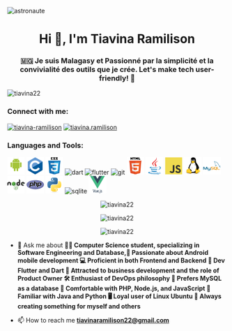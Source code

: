 ![astronaute](https://github.com/Tiavina22/Tiavina22/assets/80424305/37b1e0af-0ca0-4b0d-8975-2b9a7d285f8d)

<h1 align="center">Hi 👋, I'm Tiavina Ramilison</h1>
<h3 align="center">🇲🇬 Je suis Malagasy et Passionné par la simplicité et la convivialité des outils que je crée. Let's make tech user-friendly! 🚀</h3>

<p align="left"> <img src="https://komarev.com/ghpvc/?username=tiavina22&label=Profile%20views&color=0e75b6&style=flat" alt="tiavina22" /> </p>

<h3 align="left">Connect with me:</h3>
<p align="left">
  <a href="https://linkedin.com/in/tiavina-ramilison" target="blank"><img align="center" src="https://raw.githubusercontent.com/rahuldkjain/github-profile-readme-generator/master/src/images/icons/Social/linked-in-alt.svg" alt="tiavina-ramilison" height="30" width="40" /></a>
  <a href="https://fb.com/tiavina.ramilison" target="blank"><img align="center" src="https://raw.githubusercontent.com/rahuldkjain/github-profile-readme-generator/master/src/images/icons/Social/facebook.svg" alt="tiavina.ramilison" height="30" width="40" /></a>
</p>

<h3 align="left">Languages and Tools:</h3>
<p align="left">
  <img src="https://raw.githubusercontent.com/devicons/devicon/master/icons/android/android-original-wordmark.svg" alt="android" width="40" height="40"/>
  <img src="https://raw.githubusercontent.com/devicons/devicon/master/icons/c/c-original.svg" alt="c" width="40" height="40"/>
  <img src="https://raw.githubusercontent.com/devicons/devicon/master/icons/css3/css3-original-wordmark.svg" alt="css3" width="40" height="40"/>
  <img src="https://www.vectorlogo.zone/logos/dartlang/dartlang-icon.svg" alt="dart" width="40" height="40"/>
  <img src="https://www.vectorlogo.zone/logos/flutterio/flutterio-icon.svg" alt="flutter" width="40" height="40"/>
  <img src="https://www.vectorlogo.zone/logos/git-scm/git-scm-icon.svg" alt="git" width="40" height="40"/>
  <img src="https://raw.githubusercontent.com/devicons/devicon/master/icons/html5/html5-original-wordmark.svg" alt="html5" width="40" height="40"/>
  <img src="https://raw.githubusercontent.com/devicons/devicon/master/icons/java/java-original.svg" alt="java" width="40" height="40"/>
  <img src="https://raw.githubusercontent.com/devicons/devicon/master/icons/javascript/javascript-original.svg" alt="javascript" width="40" height="40"/>
  <img src="https://raw.githubusercontent.com/devicons/devicon/master/icons/linux/linux-original.svg" alt="linux" width="40" height="40"/>
  <img src="https://raw.githubusercontent.com/devicons/devicon/master/icons/mysql/mysql-original-wordmark.svg" alt="mysql" width="40" height="40"/>
  <img src="https://raw.githubusercontent.com/devicons/devicon/master/icons/nodejs/nodejs-original-wordmark.svg" alt="nodejs" width="40" height="40"/>
  <img src="https://raw.githubusercontent.com/devicons/devicon/master/icons/php/php-original.svg" alt="php" width="40" height="40"/>
  <img src="https://raw.githubusercontent.com/devicons/devicon/master/icons/python/python-original.svg" alt="python" width="40" height="40"/>
  <img src="https://www.vectorlogo.zone/logos/sqlite/sqlite-icon.svg" alt="sqlite" width="40" height="40"/>
  <img src="https://raw.githubusercontent.com/devicons/devicon/master/icons/vuejs/vuejs-original-wordmark.svg" alt="vuejs" width="40" height="40"/>
</p>

<p align="center">
  <img src="https://github-readme-stats.vercel.app/api/top-langs?username=tiavina22&show_icons=true&locale=en&layout=compact" alt="tiavina22" />
</p>

<p align="center">
  <img src="https://github-readme-stats.vercel.app/api?username=tiavina22&show_icons=true&locale=en" alt="tiavina22" />
</p>

<p align="center">
  <img src="https://github-readme-streak-stats.herokuapp.com/?user=tiavina22&" alt="tiavina22" />
</p>

- 💬 Ask me about **👨‍💻 Computer Science student, specializing in Software Engineering and Database,📱 Passionate about Android mobile development 💻 Proficient in both Frontend and Backend 🚀 Dev Flutter and Dart 💼 Attracted to business development and the role of Product Owner 🛠️ Enthusiast of DevOps philosophy 🐘 Prefers MySQL as a database 🔧 Comfortable with PHP, Node.js, and JavaScript 🐍 Familiar with Java and Python 🖥️ Loyal user of Linux Ubuntu 🌱 Always creating something for myself and others**

- 📫 How to reach me **tiavinaramilison22@gmail.com**
